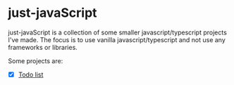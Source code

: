 # just-javaScript

just-javaScript is a collection of some smaller javascript/typescript projects I've made.
The focus is to use vanilla javascript/typescript and not use any frameworks or libraries.

Some projects are:

- [x] [Todo list]()
